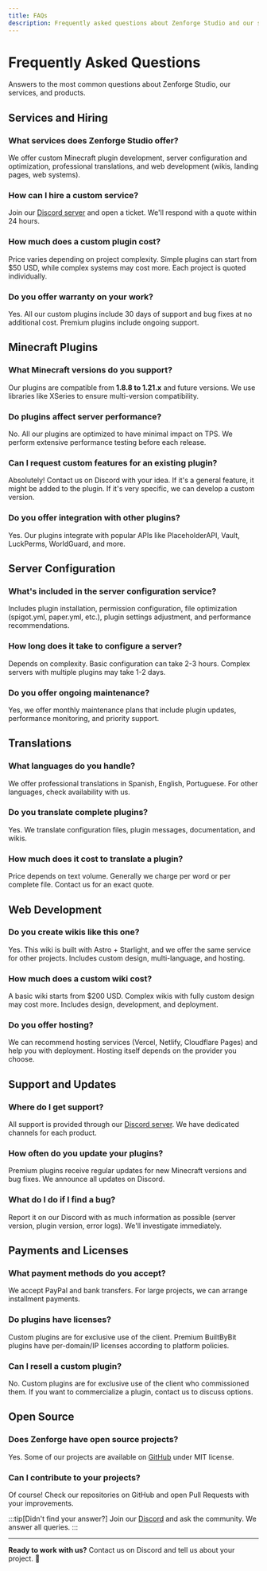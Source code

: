 ```yaml
---
title: FAQs
description: Frequently asked questions about Zenforge Studio and our services
---
```


# Frequently Asked Questions

Answers to the most common questions about Zenforge Studio, our services, and products.

## Services and Hiring

### What services does Zenforge Studio offer?

We offer custom Minecraft plugin development, server configuration and optimization, professional translations, and web development (wikis, landing pages, web systems).

### How can I hire a custom service?

Join our [Discord server](https://discord.gg/zenforge) and open a ticket. We'll respond with a quote within 24 hours.

### How much does a custom plugin cost?

Price varies depending on project complexity. Simple plugins can start from $50 USD, while complex systems may cost more. Each project is quoted individually.

### Do you offer warranty on your work?

Yes. All our custom plugins include 30 days of support and bug fixes at no additional cost. Premium plugins include ongoing support.

## Minecraft Plugins

### What Minecraft versions do you support?

Our plugins are compatible from **1.8.8 to 1.21.x** and future versions. We use libraries like XSeries to ensure multi-version compatibility.

### Do plugins affect server performance?

No. All our plugins are optimized to have minimal impact on TPS. We perform extensive performance testing before each release.

### Can I request custom features for an existing plugin?

Absolutely! Contact us on Discord with your idea. If it's a general feature, it might be added to the plugin. If it's very specific, we can develop a custom version.

### Do you offer integration with other plugins?

Yes. Our plugins integrate with popular APIs like PlaceholderAPI, Vault, LuckPerms, WorldGuard, and more.

## Server Configuration

### What's included in the server configuration service?

Includes plugin installation, permission configuration, file optimization (spigot.yml, paper.yml, etc.), plugin settings adjustment, and performance recommendations.

### How long does it take to configure a server?

Depends on complexity. Basic configuration can take 2-3 hours. Complex servers with multiple plugins may take 1-2 days.

### Do you offer ongoing maintenance?

Yes, we offer monthly maintenance plans that include plugin updates, performance monitoring, and priority support.

## Translations

### What languages do you handle?

We offer professional translations in Spanish, English, Portuguese. For other languages, check availability with us.

### Do you translate complete plugins?

Yes. We translate configuration files, plugin messages, documentation, and wikis.

### How much does it cost to translate a plugin?

Price depends on text volume. Generally we charge per word or per complete file. Contact us for an exact quote.

## Web Development

### Do you create wikis like this one?

Yes. This wiki is built with Astro + Starlight, and we offer the same service for other projects. Includes custom design, multi-language, and hosting.

### How much does a custom wiki cost?

A basic wiki starts from $200 USD. Complex wikis with fully custom design may cost more. Includes design, development, and deployment.

### Do you offer hosting?

We can recommend hosting services (Vercel, Netlify, Cloudflare Pages) and help you with deployment. Hosting itself depends on the provider you choose.

## Support and Updates

### Where do I get support?

All support is provided through our [Discord server](https://discord.gg/zenforge). We have dedicated channels for each product.

### How often do you update your plugins?

Premium plugins receive regular updates for new Minecraft versions and bug fixes. We announce all updates on Discord.

### What do I do if I find a bug?

Report it on our Discord with as much information as possible (server version, plugin version, error logs). We'll investigate immediately.

## Payments and Licenses

### What payment methods do you accept?

We accept PayPal and bank transfers. For large projects, we can arrange installment payments.

### Do plugins have licenses?

Custom plugins are for exclusive use of the client. Premium BuiltByBit plugins have per-domain/IP licenses according to platform policies.

### Can I resell a custom plugin?

No. Custom plugins are for exclusive use of the client who commissioned them. If you want to commercialize a plugin, contact us to discuss options.

## Open Source

### Does Zenforge have open source projects?

Yes. Some of our projects are available on [GitHub](https://github.com/ZenForge-Studios) under MIT license.

### Can I contribute to your projects?

Of course! Check our repositories on GitHub and open Pull Requests with your improvements.

:::tip[Didn't find your answer?]
Join our [Discord](https://discord.gg/zenforge) and ask the community. We answer all queries.
:::

---

**Ready to work with us?** Contact us on Discord and tell us about your project. 🚀